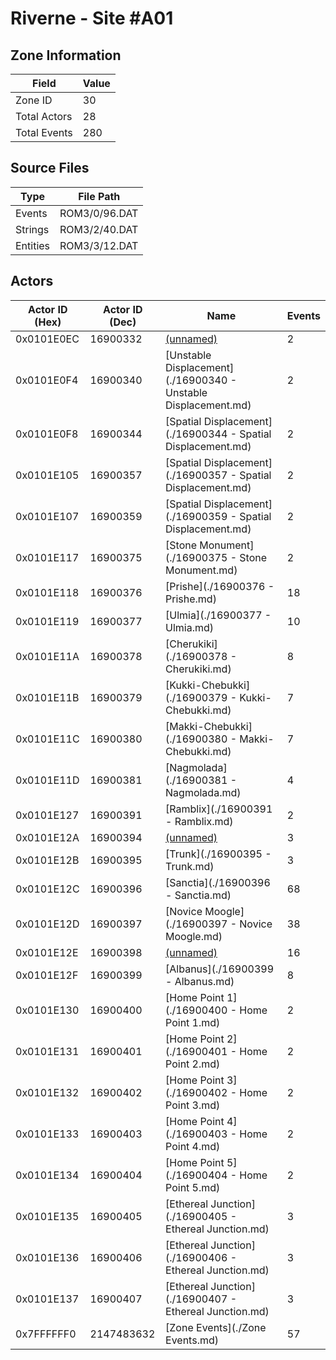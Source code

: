 # Riverne - Site #A01

## Zone Information

| Field        |   Value |
|--------------|---------|
| Zone ID      |      30 |
| Total Actors |      28 |
| Total Events |     280 |

## Source Files

| Type     | File Path     |
|----------|---------------|
| Events   | ROM3/0/96.DAT |
| Strings  | ROM3/2/40.DAT |
| Entities | ROM3/3/12.DAT |

## Actors

| Actor ID (Hex)   |   Actor ID (Dec) | Name                                                           |   Events |
|------------------|------------------|----------------------------------------------------------------|----------|
| 0x0101E0EC       |         16900332 | [(unnamed)](./16900332.md)                                     |        2 |
| 0x0101E0F4       |         16900340 | [Unstable Displacement](./16900340 - Unstable Displacement.md) |        2 |
| 0x0101E0F8       |         16900344 | [Spatial Displacement](./16900344 - Spatial Displacement.md)   |        2 |
| 0x0101E105       |         16900357 | [Spatial Displacement](./16900357 - Spatial Displacement.md)   |        2 |
| 0x0101E107       |         16900359 | [Spatial Displacement](./16900359 - Spatial Displacement.md)   |        2 |
| 0x0101E117       |         16900375 | [Stone Monument](./16900375 - Stone Monument.md)               |        2 |
| 0x0101E118       |         16900376 | [Prishe](./16900376 - Prishe.md)                               |       18 |
| 0x0101E119       |         16900377 | [Ulmia](./16900377 - Ulmia.md)                                 |       10 |
| 0x0101E11A       |         16900378 | [Cherukiki](./16900378 - Cherukiki.md)                         |        8 |
| 0x0101E11B       |         16900379 | [Kukki-Chebukki](./16900379 - Kukki-Chebukki.md)               |        7 |
| 0x0101E11C       |         16900380 | [Makki-Chebukki](./16900380 - Makki-Chebukki.md)               |        7 |
| 0x0101E11D       |         16900381 | [Nagmolada](./16900381 - Nagmolada.md)                         |        4 |
| 0x0101E127       |         16900391 | [Ramblix](./16900391 - Ramblix.md)                             |        2 |
| 0x0101E12A       |         16900394 | [(unnamed)](./16900394.md)                                     |        3 |
| 0x0101E12B       |         16900395 | [Trunk](./16900395 - Trunk.md)                                 |        3 |
| 0x0101E12C       |         16900396 | [Sanctia](./16900396 - Sanctia.md)                             |       68 |
| 0x0101E12D       |         16900397 | [Novice Moogle](./16900397 - Novice Moogle.md)                 |       38 |
| 0x0101E12E       |         16900398 | [(unnamed)](./16900398.md)                                     |       16 |
| 0x0101E12F       |         16900399 | [Albanus](./16900399 - Albanus.md)                             |        8 |
| 0x0101E130       |         16900400 | [Home Point 1](./16900400 - Home Point 1.md)                   |        2 |
| 0x0101E131       |         16900401 | [Home Point 2](./16900401 - Home Point 2.md)                   |        2 |
| 0x0101E132       |         16900402 | [Home Point 3](./16900402 - Home Point 3.md)                   |        2 |
| 0x0101E133       |         16900403 | [Home Point 4](./16900403 - Home Point 4.md)                   |        2 |
| 0x0101E134       |         16900404 | [Home Point 5](./16900404 - Home Point 5.md)                   |        2 |
| 0x0101E135       |         16900405 | [Ethereal Junction](./16900405 - Ethereal Junction.md)         |        3 |
| 0x0101E136       |         16900406 | [Ethereal Junction](./16900406 - Ethereal Junction.md)         |        3 |
| 0x0101E137       |         16900407 | [Ethereal Junction](./16900407 - Ethereal Junction.md)         |        3 |
| 0x7FFFFFF0       |       2147483632 | [Zone Events](./Zone Events.md)                                |       57 |